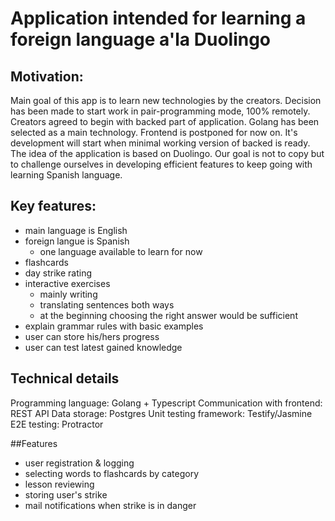 # Application intended for learning a foreign language a'la Duolingo

## Motivation:

Main goal of this app is to learn new technologies by the creators. Decision has been made to start work in pair-programming mode, 100% remotely.
Creators agreed to begin with backed part of application. Golang has been selected as a main technology.
Frontend is postponed for now on. It's development will start when minimal working version of backed is ready.
The idea of the application is based on Duolingo.  Our goal is not to copy but to challenge ourselves in developing efficient features to keep going with learning Spanish language.

## Key features:
- main language is English
- foreign langue is Spanish
    - one language available to learn for now
- flashcards
- day strike rating
- interactive exercises
    - mainly writing
    - translating sentences both ways
    - at the beginning choosing the right answer would be sufficient
- explain grammar rules with basic examples
- user can store his/hers progress
- user can test latest gained knowledge

## Technical details
Programming language: Golang + Typescript
Communication with frontend: REST API
Data storage: Postgres
Unit testing framework: Testify/Jasmine
E2E testing: Protractor

##Features
- user registration & logging
- selecting words to flashcards by category
- lesson reviewing
- storing user's strike
- mail notifications when strike is in danger
